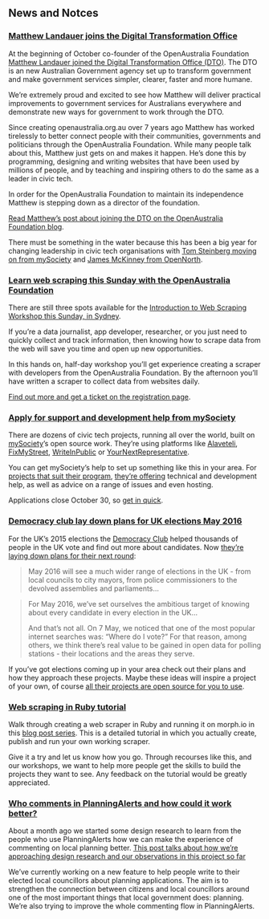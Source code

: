 ##  News and Notces

### [Matthew Landauer joins the Digital Transformation Office](https://www.openaustraliafoundation.org.au/2015/10/05/matthew-and-the-digital-transformation-office/)

At the beginning of October co-founder of the OpenAustralia Foundation
[Matthew Landauer joined the Digital Transformation Office (DTO)](https://www.openaustraliafoundation.org.au/2015/10/05/matthew-and-the-digital-transformation-office/).
The DTO is an new Australian Government agency set up to
transform government and make government services
simpler, clearer, faster and more humane.

We’re extremely proud and excited to see how Matthew will deliver
practical improvements to government services for Australians everywhere
and demonstrate new ways for government to work through the DTO.

Since creating openaustralia.org.au over 7 years ago
Matthew has worked tirelessly to better connect people
with their communities, governments and politicians
through the OpenAustralia Foundation.
While many people talk about this, Matthew just gets on and makes it happen.
He’s done this by programming, designing and writing websites that
have been used by millions of people,
and by teaching and inspiring others to do the same as a leader in civic tech.

In order for the OpenAustralia Foundation to maintain
its independence Matthew is stepping down as a director of the foundation.

[Read Matthew’s post about joining the DTO on the OpenAustralia Foundation blog](https://www.openaustraliafoundation.org.au/2015/10/05/matthew-and-the-digital-transformation-office/).

There must be something in the water because this has been a big year for
changing leadership in civic tech organisations with
[Tom Steinberg moving on from mySociety](https://www.mysociety.org/2015/08/07/my-last-post/)
and [James McKinney from OpenNorth](http://www.opennorth.ca/2015/09/22/announcing-a-leadership-transition-at-open-north.html).

### [Learn web scraping this Sunday with the OpenAustralia Foundation](https://www.eventbrite.com.au/e/introduction-to-web-scraping-workshop-tickets-18858393964)

There are still three spots available for the
[Introduction to Web Scraping Workshop this Sunday, in Sydney](https://www.eventbrite.com.au/e/introduction-to-web-scraping-workshop-tickets-18858393964).

If you’re a data journalist, app developer, researcher, or you just need to
quickly collect and track information, then knowing how to scrape data from the
web will save you time and open up new opportunities.

In this hands on, half-day workshop you’ll get experience creating a scraper
with developers from the OpenAustralia Foundation.
By the afternoon you’ll have written a scraper to collect data from websites daily.

[Find out more and get a ticket on the registration page](https://www.eventbrite.com.au/e/introduction-to-web-scraping-workshop-tickets-18858393964).

### [Apply for support and development help from mySociety](https://www.mysociety.org/2015/10/14/apply-for-support-and-development-help/)

There are dozens of civic tech projects, running all over the world,
built on [mySociety](https://www.mysociety.org/)’s open source work.
They’re using platforms like
[Alaveteli](http://alaveteli.org/),
[FixMyStreet](http://fixmystreet.org/),
[WriteInPublic](http://writeinpublic.com/en/)
or [YourNextRepresentative](https://www.mysociety.org/mysociety-around-the-world/international-partners-case-study-yournextrepresentative/).

You can get mySociety’s help to set up something like this in your area.
For [projects that suit their program](https://www.mysociety.org/mysociety-around-the-world/are-we-the-right-partner-for-you/),
[they’re offering](https://www.mysociety.org/mysociety-around-the-world/what-we-offer-our-partners/) technical and development help,
as well as advice on a range of issues and even hosting.

Applications close October 30,
so [get in quick](https://www.mysociety.org/2015/10/14/apply-for-support-and-development-help/).

### [Democracy club lay down plans for UK elections May 2016](https://democracyclub.org.uk/blog/2015/10/19/plans-for-2016/)

For the UK’s 2015 elections the [Democracy Club](https://democracyclub.org.uk/) helped
thousands of people in the UK vote and find out more about candidates.
Now [they’re laying down plans for their next round](https://democracyclub.org.uk/blog/2015/10/19/plans-for-2016/):

> May 2016 will see a much wider range of elections in the UK - from local
> councils to city mayors, from police commissioners to the devolved assemblies
> and parliaments...

> For May 2016, we’ve set ourselves the ambitious target of knowing about every
> candidate in every election in the UK...
>
> And that’s not all. On 7 May, we noticed that one of the most popular internet
> searches was: “Where do I vote?” For that reason, among others, we think there’s
> real value to be gained in open data for polling stations - their locations and
> the areas they serve.

If you’ve got elections coming up in your area
check out their plans and how they approach these projects.
Maybe these ideas will inspire a project of your own,
of course [all their projects are open source for you to use](https://democracyclub.org.uk/projects/).

### [Web scraping in Ruby tutorial](https://www.openaustraliafoundation.org.au/tag/ruby-web-scraping-tutorial-on-morph-io/)

Walk through creating a web scraper in Ruby and running it on morph.io
in this [blog post series](mak://www.openaustraliafoundation.org.au/tag/ruby-web-scraping-tutorial-on-morph-io/).
This is a detailed tutorial in which you
actually create, publish and run your own working scraper.

Give it a try and let us know how you go.
Through recourses like this, and our workshops,
we want to help more people get the skills
to build the projects they want to see.
Any feedback on the tutorial would be greatly appreciated.

### [Who comments in PlanningAlerts and how could it work better?](https://www.openaustraliafoundation.org.au/2015/10/20/who-comments-in-planningalerts-and-how-could-it-work-better/)

About a month ago we started some design research to learn from the people who use
PlanningAlerts how we can make the experience of commenting on local planning better.
[This post talks about how we’re approaching design research and our observations in this project so far](https://www.openaustraliafoundation.org.au/2015/10/20/who-comments-in-planningalerts-and-how-could-it-work-better/)

We’ve currently working on a new feature
to help people write to their elected local councillors about planning applications.
The aim is to strengthen the connection between citizens and local councillors around one of
the most important things that local government does: planning. We’re
also trying to improve the whole commenting flow in PlanningAlerts.
